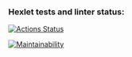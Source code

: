 ### Hexlet tests and linter status:
[![Actions Status](https://github.com/irinata/fullstack-javascript-project-44/actions/workflows/hexlet-check.yml/badge.svg)](https://github.com/irinata/fullstack-javascript-project-44/actions)

[![Maintainability](https://api.codeclimate.com/v1/badges/da100c270f1b81fd1c5f/maintainability)](https://codeclimate.com/github/irinata/fullstack-javascript-project-44/maintainability)
